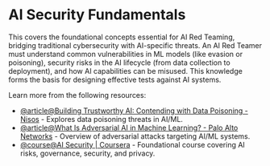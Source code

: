 # AI Security Fundamentals

This covers the foundational concepts essential for AI Red Teaming, bridging traditional cybersecurity with AI-specific threats. An AI Red Teamer must understand common vulnerabilities in ML models (like evasion or poisoning), security risks in the AI lifecycle (from data collection to deployment), and how AI capabilities can be misused. This knowledge forms the basis for designing effective tests against AI systems.

Learn more from the following resources:

- [@article@Building Trustworthy AI: Contending with Data Poisoning - Nisos](https://nisos.com/research/building-trustworthy-ai/) - Explores data poisoning threats in AI/ML.
- [@article@What Is Adversarial AI in Machine Learning? - Palo Alto Networks](https://www.paloaltonetworks.co.uk/cyberpedia/what-are-adversarial-attacks-on-AI-Machine-Learning) - Overview of adversarial attacks targeting AI/ML systems.
- [@course@AI Security | Coursera](https://www.coursera.org/learn/ai-security) - Foundational course covering AI risks, governance, security, and privacy.
